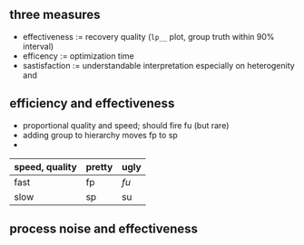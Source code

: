 ## three measures
- effectiveness := recovery quality (`lp__` plot, group truth within 90% interval)
- efficency := optimization time
- sastisfaction := understandable interpretation especially on heterogenity and 


## efficiency and effectiveness
- proportional quality and speed; should fire fu (but rare)
- adding group to hierarchy moves fp to sp
- 
| speed, quality | pretty | ugly |
| -------------- | ------ | ---- |
| fast           | fp     | _fu_ |
| slow           | sp     | su   |


## process noise and effectiveness
